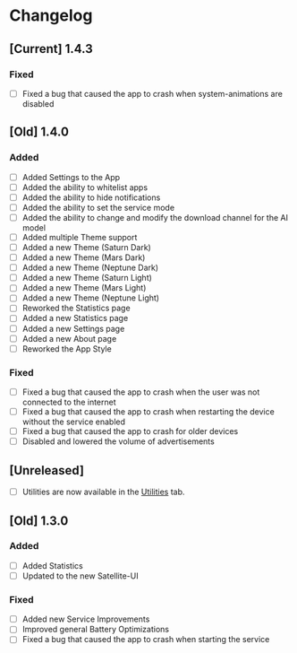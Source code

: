 # Changelog
## [Current] 1.4.3
### Fixed
- [ ] Fixed a bug that caused the app to crash when system-animations are disabled
## [Old] 1.4.0
### Added
- [ ] Added Settings to the App
- [ ] Added the ability to whitelist apps
- [ ] Added the ability to hide notifications
- [ ] Added the ability to set the service mode
- [ ] Added the ability to change and modify the download channel for the AI model
- [ ] Added multiple Theme support
- [ ] Added a new Theme (Saturn Dark)
- [ ] Added a new Theme (Mars Dark)
- [ ] Added a new Theme (Neptune Dark)
- [ ] Added a new Theme (Saturn Light)
- [ ] Added a new Theme (Mars Light)
- [ ] Added a new Theme (Neptune Light)
- [ ] Reworked the Statistics page
- [ ] Added a new Statistics page
- [ ] Added a new Settings page
- [ ] Added a new About page
- [ ] Reworked the App Style
### Fixed
- [ ] Fixed a bug that caused the app to crash when the user was not connected to the internet
- [ ] Fixed a bug that caused the app to crash when restarting the device without the service enabled
- [ ] Fixed a bug that caused the app to crash for older devices
- [ ] Disabled and lowered the volume of advertisements
## [Unreleased]
- [ ] Utilities are now available in the [Utilities](/utilities) tab.
## [Old] 1.3.0
### Added
- [ ] Added Statistics
- [ ] Updated to the new Satellite-UI
### Fixed
- [ ] Added new Service Improvements
- [ ] Improved general Battery Optimizations
- [ ] Fixed a bug that caused the app to crash when starting the service

